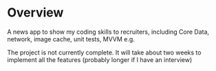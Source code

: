 # Overview

A news app to show my coding skills to recruiters, including Core Data, network, image cache, unit tests, MVVM e.g. 

The project is not currently complete. It will take about two weeks to implement all the features (probably longer if I have an interview)
